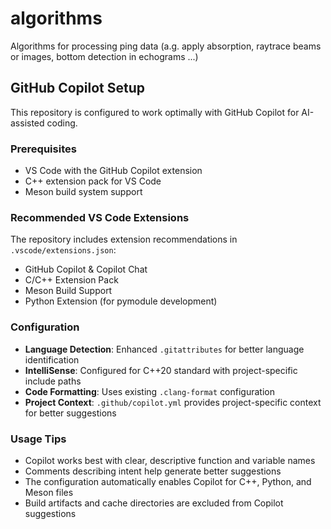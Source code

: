 # algorithms
Algorithms for processing ping data (a.g. apply absorption, raytrace beams or images, bottom detection in echograms ...)

## GitHub Copilot Setup

This repository is configured to work optimally with GitHub Copilot for AI-assisted coding.

### Prerequisites
- VS Code with the GitHub Copilot extension
- C++ extension pack for VS Code
- Meson build system support

### Recommended VS Code Extensions
The repository includes extension recommendations in `.vscode/extensions.json`:
- GitHub Copilot & Copilot Chat
- C/C++ Extension Pack
- Meson Build Support
- Python Extension (for pymodule development)

### Configuration
- **Language Detection**: Enhanced `.gitattributes` for better language identification
- **IntelliSense**: Configured for C++20 standard with project-specific include paths
- **Code Formatting**: Uses existing `.clang-format` configuration
- **Project Context**: `.github/copilot.yml` provides project-specific context for better suggestions

### Usage Tips
- Copilot works best with clear, descriptive function and variable names
- Comments describing intent help generate better suggestions
- The configuration automatically enables Copilot for C++, Python, and Meson files
- Build artifacts and cache directories are excluded from Copilot suggestions
